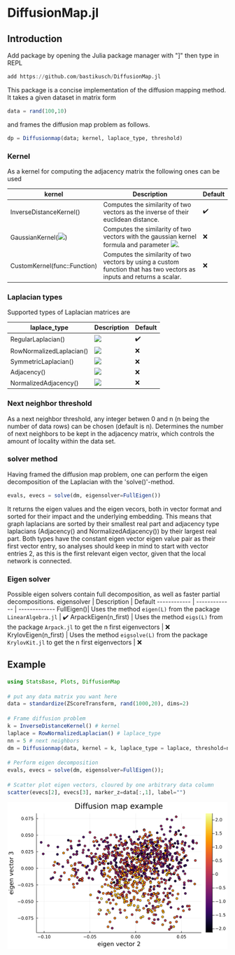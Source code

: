 # DiffusionMap.jl

## Introduction

Add package by opening the Julia package manager with "]" then type in REPL

```julia
add https://github.com/bastikusch/DiffusionMap.jl
```

This package is a concise implementation of the diffusion mapping method. It takes a given dataset in matrix form
```julia
data = rand(100,10)
```
and frames the diffusion map problem as follows.

```julia
dp = Diffusionmap(data; kernel, laplace_type, threshold)
```
### Kernel
As a kernel for computing the adjacency matrix the following ones can be used

kernel | Description | Default
------------ | ------------- | -------------
InverseDistanceKernel() | Computes the similarity of two vectors as the inverse of their euclidean distance. | :heavy_check_mark:
GaussianKernel(<img src="https://render.githubusercontent.com/render/math?math=\alpha">) | Computes the similarity of two vectors with the gaussian kernel formula and parameter <img src="https://render.githubusercontent.com/render/math?math=\alpha">. | :x:
CustomKernel(func::Function) | Computes the similarity of two vectors by using a custom function that has two vectors as inputs and returns a scalar. | :x:

### Laplacian types
Supported types of Laplacian matrices are

laplace_type | Description | Default
------------ | ------------- | -------------
RegularLaplacian() | <img src="https://render.githubusercontent.com/render/math?math=L=D-A"> | :heavy_check_mark:
RowNormalizedLaplacian() | <img src="https://render.githubusercontent.com/render/math?math=L=D^{-1}*(D-A)"> | :x:
SymmetricLaplacian() | <img src="https://render.githubusercontent.com/render/math?math=L=D^{-1/2}*(D-A)*D^{-1/2}"> | :x:
Adjacency() | <img src="https://render.githubusercontent.com/render/math?math=L=A"> | :x:
NormalizedAdjacency() | <img src="https://render.githubusercontent.com/render/math?math=L=D^{-1}*A"> | :x:

### Next neighbor threshold
As a next neighbor threshold, any integer betwen 0 and n (n being the number of data rows) can be chosen (default is n). Determines the number of next neighbors to be kept in the adjacency matrix, which controls the amount of locality within the data set.

### solver method
Having framed the diffusion map problem, one can perform the eigen decomposition of the Laplacian with the 'solve()'-method.

```julia
evals, evecs = solve(dm, eigensolver=FullEigen())
```
It returns the eigen values and the eigen vecors, both in vector format and sorted for their impact and the underlying embedding. This means that graph laplacians are sorted by their smallest real part and adjacency type laplacians (Adjacency() and NormalizedAdjacency()) by their largest real part. Both types have the constant eigen vector eigen value pair as their first vector entry, so analyses should keep in mind to start with vector entries 2, as this is the first relevant eigen vector, given that the local network is connected.

### Eigen solver
Possible eigen solvers contain full decomposition, as well as faster partial decompositions.
eigensolver | Description | Default
------------ | ------------- | -------------
FullEigen()| Uses the method `eigen(L)` from the package `LinearAlgebra.jl` | :heavy_check_mark:
ArpackEigen(n_first) | Uses the method `eigs(L)` from the package `Arpack.jl` to get the n first eigenvectors | :x:
KrylovEigen(n_first) | Uses the method `eigsolve(L)` from the package `KrylovKit.jl` to get the n first eigenvectors | :x:

## Example

```julia
using StatsBase, Plots, DiffusionMap

# put any data matrix you want here
data = standardize(ZScoreTransform, rand(1000,20), dims=2)

# Frame diffusion problem
k = InverseDistanceKernel() # kernel
laplace = RowNormalizedLaplacian() # laplace_type
nn = 5 # next neighbors
dm = Diffusionmap(data, kernel = k, laplace_type = laplace, threshold=nn)

# Perform eigen decomposition
evals, evecs = solve(dm, eigensolver=FullEigen());

# Scatter plot eigen vectors, cloured by one arbitrary data column
scatter(evecs[2], evecs[3], marker_z=data[:,1], label="")

```
![Diffuson map example](diffusionmap_example.png?raw=true)

